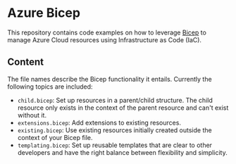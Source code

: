 # Azure Bicep
This repository contains code examples on how to leverage [Bicep](https://docs.microsoft.com/en-us/azure/azure-resource-manager/bicep/overview?tabs=bicep) to manage Azure Cloud resources using Infrastructure as Code (IaC).

## Content
The file names describe the Bicep functionality it entails. Currently the following topics are included:
- `child.bicep`: Set up resources in a parent/child structure. The child resource only exists in the context of the parent resource and can't exist without it.
- `extensions.bicep`: Add extensions to existing resources.
- `existing.bicep`: Use existing resources initially created outside the context of your Bicep file.
- `templating.bicep`: Set up reusable templates that are clear to other developers and have the right balance between flexibility and simplicity.